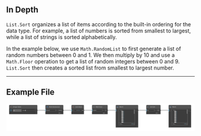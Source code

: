 ## In Depth
`List.Sort` organizes a list of items according to the built-in ordering for the data type. For example, a list of numbers is sorted from smallest to largest, while a list of strings is sorted alphabetically. 

In the example below, we use `Math.RandomList` to first generate a list of random numbers between 0 and 1. We then multiply by 10 and use a `Math.Floor` operation to get a list of random integers between 0 and 9. `List.Sort` then creates a sorted list from smallest to largest number.
___
## Example File

![List.Sort](./DSCore.List.Sort_img.jpg)